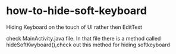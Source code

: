# how-to-hide-soft-keyboard
Hiding Keyboard on the touch of UI rather then EditText


check MainActivity.java file.
In that file there is a method called hideSoftKwyboard(),check out this method for hiding softkeyboard
